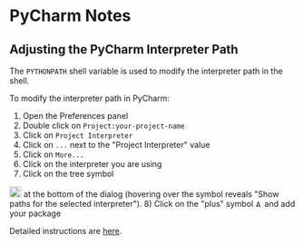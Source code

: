 # PyCharm Notes

## Adjusting the PyCharm Interpreter Path 

The `PYTHONPATH` shell variable is used to modify the interpreter path in the shell.

To modify the interpreter path in PyCharm:
1) Open the Preferences panel 
2) Double click on `Project:your-project-name`
3) Click on `Project Interpreter`  
4) Click on `...` next to the "Project Interpreter" value
5) Click on `More...` 
6) Click on the interpreter you are using 
7) Click on the tree symbol 
<img title="Show paths for the selected interpreter" src="https://www.jetbrains.com/help/img/idea/2016.3/icon_show_paths.png" width="21" height="19">
at the bottom of the dialog (hovering over the symbol reveals "Show paths for the selected interpreter"). 
8) Click on the "plus" symbol 
<img title="Add ⌘N" src="https://www.jetbrains.com/help/img/idea/2016.3/new.png" width="12" height="12">
and add your package


Detailed instructions are 
[here](https://www.jetbrains.com/help/pycharm/2016.3/installing-uninstalling-and-reloading-interpreter-paths.html).

